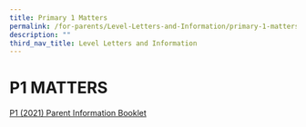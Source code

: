 ```yaml
---
title: Primary 1 Matters
permalink: /for-parents/Level-Letters-and-Information/primary-1-matters/
description: ""
third_nav_title: Level Letters and Information
---
```

# P1 MATTERS

[P1 (2021) Parent Information Booklet](/files/P1%20(2021)%20Parent%20Information%20Booklet.pdf)